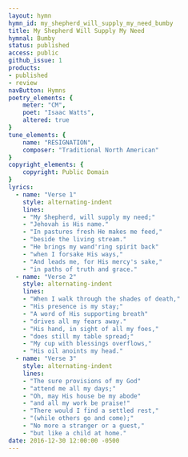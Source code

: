 ```yaml
---
layout: hymn
hymn_id: my_shepherd_will_supply_my_need_bumby
title: My Shepherd Will Supply My Need
hymnal: Bumby
status: published
access: public
github_issue: 1
products:
- published
- review
navButton: Hymns
poetry_elements: {
    meter: "CM",
    poet: "Isaac Watts",
    altered: true
}
tune_elements: {
    name: "RESIGNATION",
    composer: "Traditional North American"
}
copyright_elements: {
    copyright: Public Domain
}
lyrics:
  - name: "Verse 1"
    style: alternating-indent
    lines:
    - "My Shepherd, will supply my need;"
    - "Jehovah is His name."
    - "In pastures fresh He makes me feed,"
    - "beside the living stream."
    - "He brings my wand'ring spirit back"
    - "when I forsake His ways,"
    - "And leads me, for His mercy's sake,"
    - "in paths of truth and grace."
  - name: "Verse 2"
    style: alternating-indent
    lines:
    - "When I walk through the shades of death,"
    - "His presence is my stay;"
    - "A word of His supporting breath"
    - "drives all my fears away."
    - "His hand, in sight of all my foes,"
    - "does still my table spread;"
    - "My cup with blessings overflows,"
    - "His oil anoints my head."
  - name: "Verse 3"
    style: alternating-indent
    lines:
    - "The sure provisions of my God"
    - "attend me all my days;"
    - "Oh, may His house be my abode"
    - "and all my work be praise!"
    - "There would I find a settled rest,"
    - "(while others go and come);"
    - "No more a stranger or a guest,"
    - "but like a child at home."
date: 2016-12-30 12:00:00 -0500
---
```

